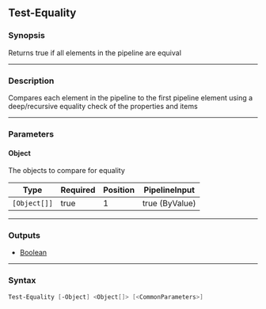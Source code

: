Test-Equality
-------------

### Synopsis
Returns true if all elements in the pipeline are equival

---

### Description

Compares each element in the pipeline to the first pipeline element using a
deep/recursive equality check of the properties and items

---

### Parameters
#### **Object**
The objects to compare for equality

|Type        |Required|Position|PipelineInput |
|------------|--------|--------|--------------|
|`[Object[]]`|true    |1       |true (ByValue)|

---

### Outputs
* [Boolean](https://learn.microsoft.com/en-us/dotnet/api/System.Boolean)

---

### Syntax
```PowerShell
Test-Equality [-Object] <Object[]> [<CommonParameters>]
```
